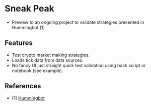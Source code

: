 # Sneak Peak #
* Preview to an ongoing project to validate strategies presented in Hummingbot [1]


## Features ##
* Test crypto market making strategies.
* Loads tick data from data sources.
* No fancy UI just straight quick test validation using bash script or notebook (see example).


## References ##
- [1] [Hummingbot](https://github.com/hummingbot/hummingbot)
